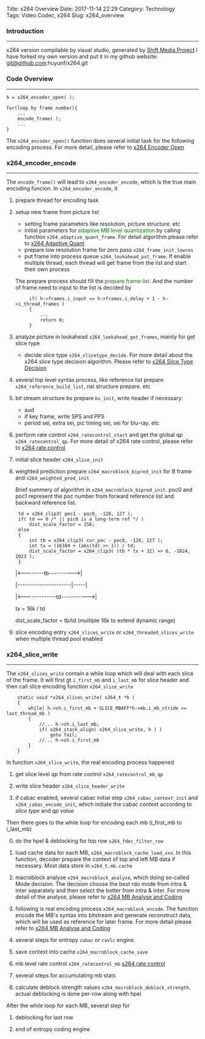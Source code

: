 Title: x264 Overview
Date: 2017-11-14 22:29
Category: Technology  
Tags: Video Codec, x264 
Slug: x264_overview 

### __Introduction__
***
x264 version compilable by visual studio, generated by [Shift Media Project](https://shiftmediaproject.github.io/) I have forked my own version and put it in my github website: git@github.com:huyunf/x264.git

### **Code Overview**
***
    h = x264_encoder_open( );

    for(loop by frame number){
        ...
        encode_frame( );
        ...
    }

The `x264_encoder_open()` function does several initial task for the following encoding process. For more detail, please refer to [x264 Encoder Open]({filename}/blogs/blog_11_20_2017_x264_1_encoder_open/blog_11_20_2017_x264_1_encoder_open.md) 

### **x264_encoder_encode**
***
The `encode_frame()` will lead to `x264_encoder_encode`, which is the true main encoding funcion. In `x264_encoder_encode`, it 

1. prepare thread for encoding task
2. setup new frame from picture list

    * setting frame parameters like resolution, picture structure. etc
    * initial parameters for <span style="color:green;">adaptive MB level quantization</span> by calling function `x264_adaptive_quant_frame`. For detail algorithm please refer to [x264 Adaptive Quant]({filename}/blogs/blog_12_06_2017_x264_adaptive_quant/blog_12_06_2017_x264_adaptive_quant.md)
    * prepare low resolution frame for zero pass `x264_frame_init_lowres`
    * put frame into process queue `x264_lookahead_put_frame`. If enable multiple thread, each thread will get frame from the list and start their own process
    
    The prepare process should fill the <span style="color:green;">prepare frame list</span>. And the number of frame need to input to the list is decided by
    
            if( h->frames.i_input <= h->frames.i_delay + 1 - h->i_thread_frames )
            {
                ...
                return 0;
            }
    
3. analyze picture in lookahead `x264_lookahead_get_frames`, mainly for get slice type
    * decide slice type `x264_slicetype_decide`. For more detail about the x264 slice type decision algorithm. Please refer to [x264 Slice Type Decision]({filename}/blogs/blog_12_06_2017_x264_slice_type_decision/blog_12_06_2017_x264_slice_type_decision.md)

4. several top level syntax process, like reference list prepare `x264_reference_build_list`, nal structure prepare. etc

5. bit stream structure bs prepare `bs_init`, write header if necessary:
    * aud
    * if key frame, write SPS and PPS
    * period sei, extra sei, pic timing sei, sei for blu-ray. etc

6. perform rate control `x264_ratecontrol_start` and get the global qp `x264_ratecontrol_qp`. For more detail of x264 rate control, please refer to [x264 rate control]({filename}/blogs/blog_12_05_2017_x264_rate_control/blog_12_05_2017_x264_rate_control.md)

7. initial slice header `x264_slice_init`

8. weighted prediction prepare `x264_macroblock_bipred_init` for B frame and `x264_weighted_pred_init`

    Brief summery of algorithm in `x264_macroblock_bipred_init`. poc0 and poc1 represent the poc number from forward reference list and backward reference list.
    
        td = x264_clip3( poc1 - poc0, -128, 127 );
        if( td == 0 /* || pic0 is a long-term ref */ )
            dist_scale_factor = 256;
        else
        {
            int tb = x264_clip3( cur_poc - poc0, -128, 127 );
            int tx = (16384 + (abs(td) >> 1)) / td;
            dist_scale_factor = x264_clip3( (tb * tx + 32) >> 6, -1024, 1023 );
        }

    |<--------tb---------->| 
    
    |----------------------|-----|
    
    |<-------------td----------->|
    
    tx = 16k / td
    
    dist_scale_factor = tb/td (multiple 16k to extend dynamic range)

9. slice encoding entry `x264_slices_write` or `x264_threaded_slices_write` when multiple thread pool enabled

### **x264_slice_write**
***

The `x264_slices_write` contain a while loop which will deal with each slice of the frame. It will first gt `i_first_mb` and `i_last_mb` for slice header and then call slice encoding function `x264_slice_write`

        static void *x264_slices_write( x264_t *h )
        {
            while( h->sh.i_first_mb + SLICE_MBAFF*h->mb.i_mb_stride <= last_thread_mb )
            {
                //... h->sh.i_last_mb;
                if( x264_stack_align( x264_slice_write, h ) )
                    goto fail;
                //... h->sh.i_first_mb
            }
        }
    
In function `x264_slice_write`, the real encoding process happened

1. get slice level qp from rate control `x264_ratecontrol_mb_qp`

2. write slice header `x264_slice_header_write`
    
3. if cabac enabled, several cabac initial step `x264_cabac_context_init` and `x264_cabac_encode_init`, which initiate the cabac context according to _slice type_ and _qp value_

Then there goes to the while loop for encoding each mb (i_first_mb to i_last_mb)

0. do the hpel & deblocking for top row `x264_fdec_filter_row`

1. load cache data for each MB, `x264_macroblock_cache_load_xxx`. In this function, decoder prepare the context of top and left MB data if necessary. Most data store in `x264_t.mb.cache`

2. macroblock analyse `x264_macroblock_analyse`, which doing so-called Mode decision. The decision choose the best rdo mode from intra & inter separately and then select the better from intra & inter. For more detail of the analyse, please refer to [x264 MB Analyse and Coding]({filename}/blogs/blog_12_12_2017_x264_mb_analyse_and_coding/blog_12_12_2017_x264_mb_analyse_and_coding.md)

3. following is real encoding process `x264_macroblock_encode`. The function encode the MB's syntax into bitstream and generate reconstruct data, which will be used as reference for later frame. For more detail please refer to [x264 MB Analyse and Coding]({filename}/blogs/blog_12_12_2017_x264_mb_analyse_and_coding/blog_12_12_2017_x264_mb_analyse_and_coding.md)

4. several steps for entropy `cabac` or `cavlc` engine. 

5. save context into cache `x264_macroblock_cache_save`

6. mb level rate control `x264_ratecontrol_mb` [x264 rate control]({filename}/blogs/blog_12_05_2017_x264_rate_control/blog_12_05_2017_x264_rate_control.md)

7. several steps for accumulating mb stats
    
8. calculate deblock strength values `x264_macroblock_deblock_strength`. actual deblocking is done per-row along with hpel

After the while loop for each MB, several step for 

1. deblocking for last row

2. end of entropy coding engine
    
    
    
    
    
    
    
    
    
    